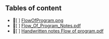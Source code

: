 ## Tables of content
- 📄[ ] [FlowOfProgram.png](./FlowOfProgram.png)
- 📄[ ] [Flow_Of_Program_Notes.pdf](./Flow_Of_Program_Notes.pdf)
- 📄[ ] [Handwritten notes Flow of program.pdf](./Handwritten%20notes%20Flow%20of%20program.pdf)
